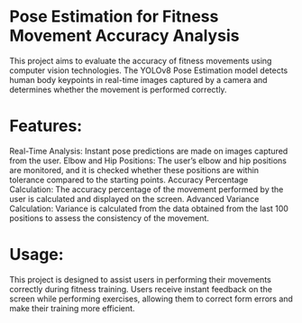# Pose Estimation for Fitness Movement Accuracy Analysis
This project aims to evaluate the accuracy of fitness movements using computer vision technologies. The YOLOv8 Pose Estimation model detects human body keypoints in real-time images captured by a camera and determines whether the movement is performed correctly.

# Features:
Real-Time Analysis: Instant pose predictions are made on images captured from the user.
Elbow and Hip Positions: The user’s elbow and hip positions are monitored, and it is checked whether these positions are within tolerance compared to the starting points.
Accuracy Percentage Calculation: The accuracy percentage of the movement performed by the user is calculated and displayed on the screen.
Advanced Variance Calculation: Variance is calculated from the data obtained from the last 100 positions to assess the consistency of the movement.
# Usage:
This project is designed to assist users in performing their movements correctly during fitness training. Users receive instant feedback on the screen while performing exercises, allowing them to correct form errors and make their training more efficient.


